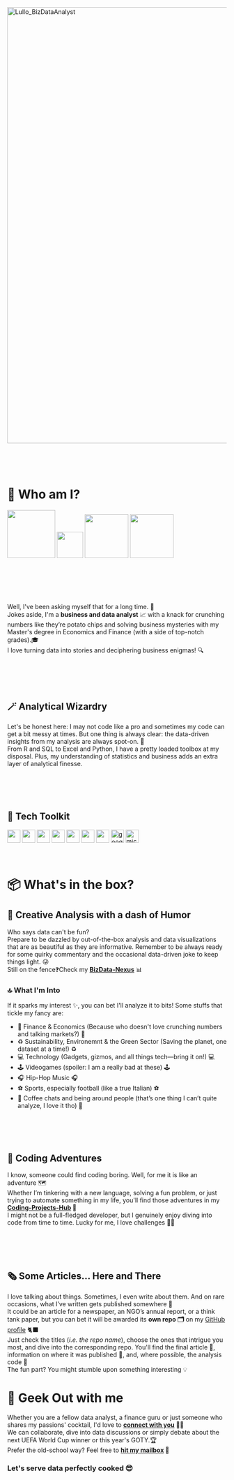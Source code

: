 <img width="1000" alt="Lullo_BizDataAnalyst" src="https://github.com/user-attachments/assets/2deab735-d7b9-4f47-ae5d-b924640d04db">
<p style="margin-top: 100px;">
  
# 🤔 Who am I?

<a href="mailto:lucagabri98@live.it"><img src="https://img.shields.io/badge/lucagabri98-c71610?style=flat&logo=gmail&logoColor=white" width="110"></a>
<a href="la-databizanalyst"><img src="https://img.shields.io/badge/%40LA-0E76A8?style=flat&logo=linkedin&logoColor=white" width="60"></a>
<a href="vizzes"><img src="https://img.shields.io/badge/%40eldiezzz-orange?style=flat&logo=tableau&logoColor=white" width="100"></a>
<a href="https://www.instagram.com/eldiezzz"><img src="https://img.shields.io/badge/%40eldiezzz-e1306c?style=flat&logo=instagram&logoColor=white" width="100"></a>
<p style="margin-top: 100px;">

Well, I've been asking myself that for a long time. 🤣  
Jokes aside, I'm a **business and data analyst** 📈 with a knack for crunching numbers like they’re potato chips and solving business mysteries with my Master's degree in Economics and Finance (with a side of top-notch grades).🎓  
I love turning data into stories and deciphering business enigmas! 🔍
<p style="margin-top: 100px;">
  
## 🪄 Analytical Wizardry
Let's be honest here: I may not code like a pro and sometimes my code can get a bit messy at times. But one thing is always clear: the data-driven insights from my analysis are always spot-on. 🎯  
From R and SQL to Excel and Python, I have a pretty loaded toolbox at my disposal. Plus, my understanding of statistics and business adds an extra layer of analytical finesse.  
<p style="margin-top: 100px;">
  
## 🧠 Tech Toolkit
<img width = "30" src="https://cdn.jsdelivr.net/gh/devicons/devicon@latest/icons/python/python-original.svg" /> <img width = "30" src="https://cdn.jsdelivr.net/gh/devicons/devicon@latest/icons/pandas/pandas-original.svg" /> <img width = "30" src="https://cdn.jsdelivr.net/gh/devicons/devicon@latest/icons/numpy/numpy-original.svg" /> <img width = "30" src="https://cdn.jsdelivr.net/gh/devicons/devicon@latest/icons/matplotlib/matplotlib-original.svg" /> <img width = "30" src="https://cdn.jsdelivr.net/gh/devicons/devicon@latest/icons/rstudio/rstudio-original.svg" /> <img width = "30" src="https://cdn.jsdelivr.net/gh/devicons/devicon@latest/icons/vscode/vscode-original.svg" /> <img width = "30" src="https://cdn.jsdelivr.net/gh/devicons/devicon@latest/icons/mysql/mysql-original.svg" /> <img width = "30" height = "30" src="https://github.com/Lulloooo/Lulloooo/assets/154634589/dd8b6a06-aba0-4dee-b4f9-63087f02da90" alt="google_bigquery_logo_icon_168150">  <img width = "30" height = "30" src="https://github.com/Lulloooo/Lulloooo/assets/154634589/2c6f23b2-3b4b-4361-be39-a83027a2770c" alt="microsoft-excel-icon">
<br><br><br>
# 📦 What's in the box?

## 🎨 Creative Analysis with a dash of Humor
Who says data can't be fun?  
Prepare to be dazzled by out-of-the-box analysis and data visualizations that are as beautiful as they are informative. Remember to be always ready for some quirky commentary and the occasional data-driven joke to keep things light. 😜  
Still on the fence❓Check my **[BizData-Nexus](https://github.com/Lulloooo/BizData-Nexus.git)** 📊

### 🔝 What I'm Into

If it sparks  my interest ✨, you can bet I'll analyze it to bits! Some stuffs that tickle my fancy are:

- 💸 Finance & Economics (Because who doesn't love crunching numbers and talking markets?) 💸
- ♻️ Sustainability, Environemnt & the Green Sector (Saving the planet, one dataset at a time!) ♻️
- 💻 Technology (Gadgets, gizmos, and all things tech—bring it on!) 💻
- 🕹️ Videogames (spoiler: I am a really bad at these) 🕹️
- 🎧 Hip-Hop Music 🎧
- ⚽️ Sports, especially football (like a true Italian) ⚽️
- 💬 Coffee chats and being around people (that’s one thing I can’t quite analyze, I love it tho) 💬
<p style="margin-top: 100px;">

## 🤖 Coding Adventures 
I know, someone could find coding boring. Well, for me it is like an adventure 🗺️  
Whether I’m tinkering with a new language, solving a fun problem, or just trying to automate something in my life, you'll find those adventures in my **[Coding-Projects-Hub](https://github.com/Lulloooo/Coding-Projects-Hub.git) 📁**  
I might not be a full-fledged developer, but I genuinely enjoy diving into code from time to time. Lucky for me, I love challenges 💪🏼  
<p style="margin-top: 100px;">

## 🗞️ Some Articles... Here and There
I love talking about things. Sometimes, I even write about them. And on rare occasions, what I’ve written gets published somewhere 📰  
It could be an article for a newspaper, an NGO’s annual report, or a think tank paper, but you can bet it will be awarded its **own repo 🗂️** on my [GitHub profile](https://github.com/Lulloooo?tab=repositories) 🐈‍⬛  
Just check the titles (_i.e. the repo name_), choose the ones that intrigue you most, and dive into the corresponding repo. You'll find the final article 📝, information on where it was published 📰, and, where possible, the analysis code 🔢  
The fun part? You might stumble upon something interesting 💡

# 👥 Geek Out with me
Whether you are a fellow data analyst, a finance guru or just someone who shares my passions' cocktail, I'd love to **[connect with you](https://www.linkedin.com/in/la-databizanalyst/) 🤝🏼**   
We can collaborate, dive into data discussions or simply debate about the next UEFA World Cup winner or this year's GOTY.🏆   
Prefer the old-school way? Feel free to **[hit my mailbox](mailto:lucagabri98@live.it) 📩**  

### Let's serve data perfectly cooked 😎
